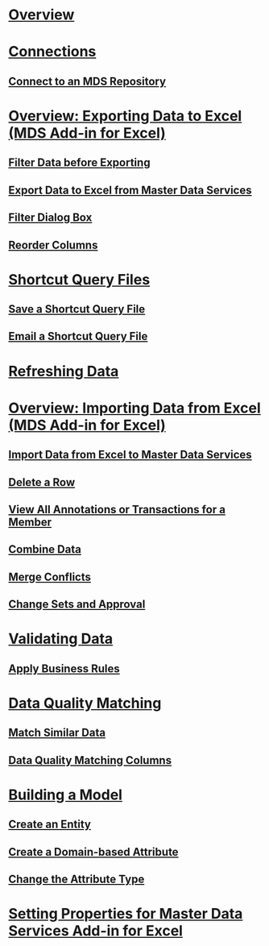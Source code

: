 # [Overview](master-data-services-add-in-for-microsoft-excel.md)  
# [Connections](connections-mds-add-in-for-excel.md)  
## [Connect to an MDS Repository](connect-to-an-mds-repository-mds-add-in-for-excel.md)  
# [Overview: Exporting Data to Excel (MDS Add-in for Excel)](overview-exporting-data-to-excel-mds-add-in-for-excel.md)  
## [Filter Data before Exporting](filter-data-before-exporting-mds-add-in-for-excel.md)  
## [Export Data to Excel from Master Data Services](export-data-to-excel-from-master-data-services.md)  
## [Filter Dialog Box](filter-dialog-box-mds-add-in-for-excel.md)  
## [Reorder Columns](reorder-columns-mds-add-in-for-excel.md)  
# [Shortcut Query Files](shortcut-query-files-mds-add-in-for-excel.md)  
## [Save a Shortcut Query File](save-a-shortcut-query-file-mds-add-in-for-excel.md)  
## [Email a Shortcut Query File](email-a-shortcut-query-file-mds-add-in-for-excel.md)  
# [Refreshing Data](refreshing-data-mds-add-in-for-excel.md)  
# [Overview: Importing Data from Excel (MDS Add-in for Excel)](overview-importing-data-from-excel-mds-add-in-for-excel.md)  
## [Import Data from Excel to Master Data Services](import-data-from-excel-to-master-data-services-mds-add-in-for-excel.md)  
## [Delete a Row](delete-a-row-mds-add-in-for-excel.md)  
## [View All Annotations or Transactions for a Member](view-all-annotations-or-transactions-for-a-member-mds-add-in-for-excel.md)  
## [Combine Data](combine-data-mds-add-in-for-excel.md)  
## [Merge Conflicts](merge-conflicts-mds-add-in-for-excel.md)  
## [Change Sets and Approval](change-sets-and-approval-mds-add-in-for-excel.md)  
# [Validating Data](validating-data-mds-add-in-for-excel.md)  
## [Apply Business Rules](apply-business-rules-mds-add-in-for-excel.md)  
# [Data Quality Matching](data-quality-matching-in-the-mds-add-in-for-excel.md)  
## [Match Similar Data](match-similar-data-mds-add-in-for-excel.md)  
## [Data Quality Matching Columns](data-quality-matching-columns-mds-add-in-for-excel.md)  
# [Building a Model](building-a-model-mds-add-in-for-excel.md)  
## [Create an Entity](create-an-entity-mds-add-in-for-excel.md)  
## [Create a Domain-based Attribute](create-a-domain-based-attribute-mds-add-in-for-excel.md)  
## [Change the Attribute Type](change-the-attribute-type-mds-add-in-for-excel.md)  
# [Setting Properties for Master Data Services Add-in for Excel](setting-properties-for-master-data-services-add-in-for-excel.md)  
